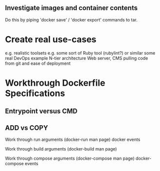 
Investigate images and container contents
-----------------------------------------

Do this by piping 'docker save' / 'docker export' commands to tar.

Create real use-cases
=====================================

e.g. realistic toolsets
   e.g. some sort of Ruby tool (rubylint?) or similar
        some real DevOps example
        N-tier architecture
        Web server, CMS
        pulling code from git and ease of deployment


Workthrough Dockerfile Specifications
=====================================

Entrypoint versus CMD
---------------------

ADD vs COPY
------------

Work through run arguments (docker-run man page)
    docker events

Work through build arguments (docker-build man page)

Work through compose arguments (docker-compose man page)
    docker-compose events

